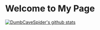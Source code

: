 # Welcome to My Page
[![DumbCaveSpider's github stats](https://github-readme-stats.vercel.app/api?username=dumbcavespider)](https://github.com/anuraghazra/github-readme-stats)
